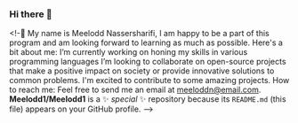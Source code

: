 ### Hi there 👋

<!-👋
My name is Meelodd Nassersharifi, I am happy to be a part of this program and am looking forward to learning as much as possible. Here's a bit about me:
I’m currently working on honing my skills in various programming languages
I’m looking to collaborate on open-source projects that make a positive impact on society or provide innovative solutions to common problems.
I'm excited to contribute to some amazing projects.
How to reach me: Feel free to send me an email at meeloddn@email.com.
**Meelodd1/Meelodd1** is a ✨ _special_ ✨ repository because its `README.md` (this file) appears on your GitHub profile.
-->
